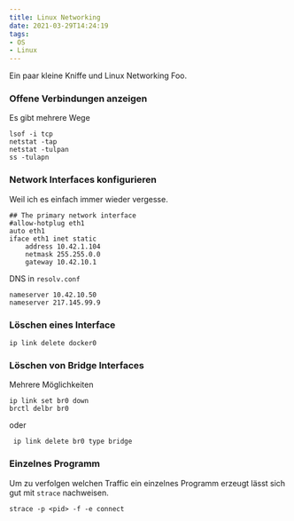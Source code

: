 ```yaml
---
title: Linux Networking
date: 2021-03-29T14:24:19
tags:
- OS
- Linux
---
```


Ein paar kleine Kniffe und Linux Networking Foo.

<!--more-->

### Offene Verbindungen anzeigen

Es gibt mehrere Wege

    lsof -i tcp
    netstat -tap
    netstat -tulpan
    ss -tulapn

### Network Interfaces konfigurieren

Weil ich es einfach immer wieder vergesse.

    ## The primary network interface
    #allow-hotplug eth1
    auto eth1
    iface eth1 inet static
        address 10.42.1.104
        netmask 255.255.0.0
        gateway 10.42.10.1

DNS in `resolv.conf`

    nameserver 10.42.10.50
    nameserver 217.145.99.9


### Löschen eines Interface

    ip link delete docker0

### Löschen von Bridge Interfaces

Mehrere Möglichkeiten

    ip link set br0 down
    brctl delbr br0

oder

     ip link delete br0 type bridge

### Einzelnes Programm

Um zu verfolgen welchen Traffic ein einzelnes Programm erzeugt lässt sich gut
mit `strace` nachweisen.

    strace -p <pid> -f -e connect

